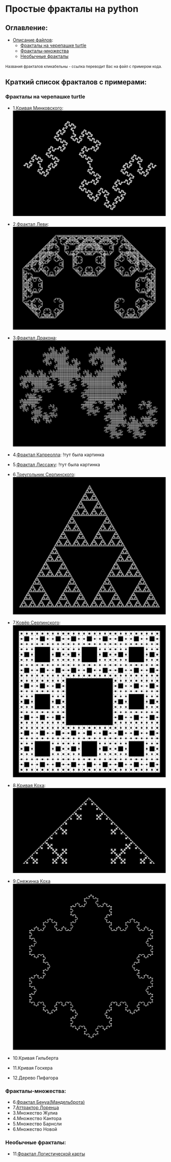 # Простые фракталы на python

## Оглавление:
 - [Описание файлов](#Краткий-список-фракталов-с-примерами):
   - [Фракталы на черепашке turtle](#Фракталы-на-черепашке-turtle)
   - [Фракталы-множества](#Фракталы-множества)
   - [Необычные фракталы](#Необычные-фракталы)

<small>Названия фракталов кликабельны - ссылка переводит Вас на файл с примером кода.</small>

## Краткий список фракталов с примерами:
### Фракталы на черепашке turtle
 - 1.[Кривая Минковского](https://github.com/MitrichevGeorge/kvart/blob/main/mink.py):
   ![тут была картинка](https://github.com/MitrichevGeorge/kvart/blob/main/img/mink.png)
   
 - 2.[Фрактал Леви](https://github.com/MitrichevGeorge/kvart/blob/main/levi.py):
   ![тут была картинка](https://github.com/MitrichevGeorge/kvart/blob/main/img/levi.png)
   
 - 3.[Фрактал Дракона](https://github.com/MitrichevGeorge/kvart/blob/main/dragon.py):
   ![тут была картинка](https://github.com/MitrichevGeorge/kvart/blob/main/img/dragon.png)
   
 - 4.[Фрактал Капреолла](https://github.com/MitrichevGeorge/kvart/blob/main/capreol.py):
   !тут была картинка
   
 - 5.[Фрактал Лиссажу](https://github.com/MitrichevGeorge/kvart/blob/main/lissaj.py):
   !тут была картинка
   
 - 6.[Треугольник Серпинского](https://github.com/MitrichevGeorge/kvart/blob/main/serp.py):
   ![тут была картинка](https://github.com/MitrichevGeorge/kvart/blob/main/img/serp.png)
   
 - 7.[Ковёр Серпинского](https://github.com/MitrichevGeorge/kvart/blob/main/sqr.py):
   ![тут была картинка](https://github.com/MitrichevGeorge/kvart/blob/main/img/serp_carpt.png)
   
 - 8.[Кривая Коха](https://github.com/MitrichevGeorge/kvart/blob/main/snkoh.py):
   ![тут была картинка](https://github.com/MitrichevGeorge/kvart/blob/main/img/snkoh.png)
   
 - 9.[Снежинка Коха](https://github.com/MitrichevGeorge/kvart/blob/main/koh.py)
   ![тут была картинка](https://github.com/MitrichevGeorge/kvart/blob/main/img/koh_snwf.png)

 - 10.Кривая Гильберта
 - 11.Кривая Госкера
 - 12.Дерево Пифагора

 ### Фракталы-множества:
 - 6.[Фрактал Бенуа(Мандельброта)](https://github.com/MitrichevGeorge/kvart/blob/main/mand.py)
 - 7.[Аттрактор Лоренца](https://github.com/MitrichevGeorge/kvart/blob/main/lorenz.py)
 - 3.Множество Жулиа
 - 4.Множество Кантора
 - 5.Множество Барнсли
 - 6.Множество Новой

 ### Необычные фракталы:
 - 11.[Фрактал Логистической карты](https://github.com/MitrichevGeorge/kvart/blob/main/lmap.py)
